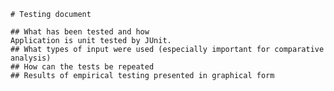 
    # Testing document
    
    ## What has been tested and how
    Application is unit tested by JUnit.
    ## What types of input were used (especially important for comparative analysis)
    ## How can the tests be repeated
    ## Results of empirical testing presented in graphical form
    
